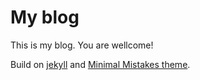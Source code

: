 # My blog

This is my blog. You are wellcome!

Build on [jekyll](https://jekyllrb.com/) and [Minimal Mistakes theme](https://github.com/mmistakes/mm-github-pages-starter).

